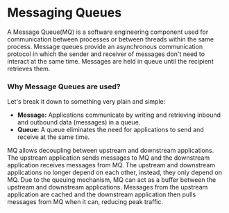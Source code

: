 # Messaging Queues
A Message Queue(MQ) is a software engineering component used for communication between processes or between threads within the same process. Message queues provide an asynchronous communication protocol in which the sender and receiver of messages don't need to interact at the same time. Messages are held in queue until the recipient retrieves them. 

### Why Message Queues are used?
Let's break it down to something very plain and simple:

* **Message:** Applications communicate by writing and retrieving inbound and outbound data (messages) in a queue.
* **Queue:** A queue eliminates the need for applications to send and receive at the same time.

MQ allows decoupling between upstream and downstream applications. The upstream application sends messages to MQ and the downstream application receives messages from MQ. The upstream and downstream applications no longer depend on each other, instead, they only depend on MQ. Due to the queuing mechanism, MQ can act as a buffer between the upstream and downstream applications. Messages from the upstream application are cached and the downstream application then pulls messages from MQ when it can, reducing peak traffic.
